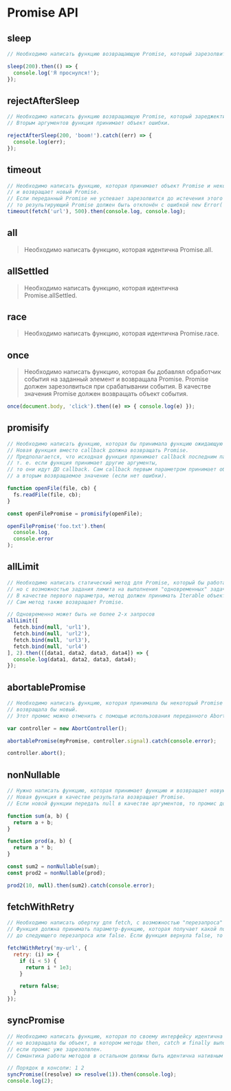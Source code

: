 # Promise API

## sleep

```js
// Необходимо написать функцию возвращающую Promise, который зарезолвится через заданное количество миллисекунд

sleep(200).then(() => {
  console.log('Я проснулся!');
});
```

## rejectAfterSleep

```js
// Необходимо написать функцию возвращающую Promise, который зареджектится через заданное количество миллисекунд.
// Вторым аргументов функция принимает объект ошибки.

rejectAfterSleep(200, 'boom!').catch((err) => {
  console.log(err);
});
```

## timeout

```js
// Необходимо написать функцию, которая принимает объект Promise и некоторое количество миллисекунд 
// и возвращает новый Promise.
// Если переданный Promise не успевает зарезолвится до истечения этого времени,
// то результирующий Promise должен быть отклонён с ошибкой new Error('Timeout').
timeout(fetch('url'), 500).then(console.log, console.log);
```

## all

> Необходимо написать функцию, которая идентична Promise.all.

## allSettled

> Необходимо написать функцию, которая идентична Promise.allSettled.

## race

> Необходимо написать функцию, которая идентична Promise.race.

## once

> Необходимо написать функцию, которая бы добавлял обработчик события на заданный элемент и возвращала Promise.
> Promise должен зарезолвиться при срабатывании события. В качестве значения Promise должен возвращать объект события.

```js
once(document.body, 'click').then((e) => { console.log(e) });
```

## promisify

```js
// Необходимо написать функцию, которая бы принимала функцию ожидающую callback и возвращала новую функцию.
// Новая функция вместо callback должна возвращать Promise.
// Предполагается, что исходная функция принимает callback последним параметром, 
// т. е. если функция принимает другие аргументы,
// то они идут ДО callback. Сам callback первым параметром принимает объект ошибки или null,
// а вторым возвращаемое значение (если нет ошибки).

function openFile(file, cb) {
  fs.readFile(file, cb);
}

const openFilePromise = promisify(openFile);

openFilePromise('foo.txt').then(
  console.log,
  console.error
);
```

## allLimit

```js
// Необходимо написать статический метод для Promise, который бы работал как Promise.all,
// но с возможностью задания лимита на выполнения "одновременных" задач.
// В качестве первого параметра, метод должен принимать Iterable объект с функциями, которые возвращают Promise.
// Сам метод также возвращает Promise.

// Одновременно может быть не более 2-х запросов
allLimit([
  fetch.bind(null, 'url1'),
  fetch.bind(null, 'url2'),
  fetch.bind(null, 'url3'),
  fetch.bind(null, 'url4')
], 2).then(([data1, data2, data3, data4]) => {
  console.log(data1, data2, data3, data4);
});
```

## abortablePromise

```js
// Необходимо написать функцию, которая принимала бы некоторый Promise и экземпляр AbortController и 
// возвращала бы новый.
// Этот промис можно отменить с помощью использования переданного AbortController. При отмене промис режектится.

var controller = new AbortController();

abortablePromise(myPromise, controller.signal).catch(console.error);

controller.abort();
```

## nonNullable

```js
// Нужно написать функцию, которая принимает функцию и возвращает новую.
// Новая функция в качестве результата возвращает Promise.
// Если новой функции передать null в качестве аргументов, то промис должен быть зареджекчен.

function sum(a, b) {
  return a + b;
}

function prod(a, b) {
  return a * b;
}

const sum2 = nonNullable(sum);
const prod2 = nonNullable(prod);

prod2(10, null).then(sum2).catch(console.error);
```

## fetchWithRetry

```js
// Необходимо написать обертку для fetch, с возможностью "перезапроса" в случае неудачи.
// Функция должна принимать параметр-функцию, которая получает какой по счету перезапрос и возвращать количество мс
// до следующего перезапроса или false. Если функция вернула false, то Promise запроса режектится с исходной ошибкой.

fetchWithRetry('my-url', {
  retry: (i) => {
    if (i < 5) {
      return i * 1e3;
    }

    return false;
  }
});
```

## syncPromise

```js
// Необходимо написать функцию, которая по своему интерфейсу идентична конструктору Promise,
// но возвращала бы объект, в котором методы then, catch и finally выполнятся немедленно, 
// если промис уже зарезолвлен.
// Семaнтика работы методов в остальном должны быть идентична нативным промисам.

// Порядок в консоли: 1 2
syncPromise((resolve) => resolve(1)).then(console.log);
console.log(2);
```